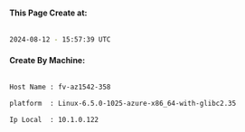 
   
#### This Page Create at:

```bash

2024-08-12 - 15:57:39 UTC

```

#### Create By Machine:

```bash

Host Name : fv-az1542-358

platform  : Linux-6.5.0-1025-azure-x86_64-with-glibc2.35

Ip Local  : 10.1.0.122

```

